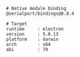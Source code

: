     # Native module binding
    @serialport/bindings@8.0.4
    
    # Target
    runtime     : electron 
    version     : 5.0.13
    platform    : darwin
    arch        : x64
    abi         : 70
